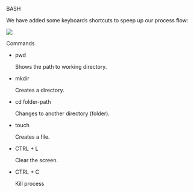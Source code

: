 BASH

We have added some keyboards shortcuts to speep up our process flow:

![](https://i.gifer.com/bJk.gif)

Commands

* pwd

  Shows the path to working directory.

* mkdir

  Creates a directory.

* cd folder-path

  Changes to another directory (folder).

* touch

  Creates a file.

* CTRL + L

  Clear the screen.

* CTRL + C

  Kill process

